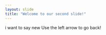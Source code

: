 ```yaml
---
layout: slide
title: "Welcome to our second slide!"
---
```

i want to say new
Use the left arrow to go back!
